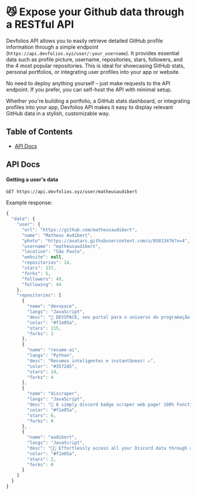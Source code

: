 # 😼 Expose your Github data through a RESTful API

Devfolios API allows you to easily retrieve detailed GitHub profile information through a simple endpoint (`https://api.devfolios.xyz/user/:your_username`). It provides essential data such as profile picture, username, repositories, stars, followers, and the 4 most popular repositories. This is ideal for showcasing GitHub stats, personal portfolios, or integrating user profiles into your app or website.

No need to deploy anything yourself – just make requests to the API endpoint. If you prefer, you can self-host the API with minimal setup.

Whether you're building a portfolio, a GitHub stats dashboard, or integrating profiles into your app, Devfolios API makes it easy to display relevant GitHub data in a stylish, customizable way.

## Table of Contents

- [API Docs](#api-docs)

## API Docs

#### Getting a user's data

`GET https://api.devfolios.xyz/user/matheusaudibert`

Example response:

```js
{
  "data": {
    "user": {
      "url": "https://github.com/matheusaudibert",
      "name": "Matheus Audibert",
      "photo": "https://avatars.githubusercontent.com/u/85813476?v=4",
      "username": "matheusaudibert",
      "location": "São Paulo",
      "website": null,
      "repositories": 14,
      "stars": 137,
      "forks": 5,
      "followers": 49,
      "following": 44
    },
    "repositories": [
      {
        "name": "devspace",
        "langs": "JavaScript",
        "desc": "🌌 DEVSPACE, seu portal para o universo da programação!",
        "color": "#f1e05a",
        "stars": 115,
        "forks": 1
      },
      {
        "name": "resume-ai",
        "langs": "Python",
        "desc": "Resumos inteligentes e instantâneos! ✏️",
        "color": "#3572A5",
        "stars": 14,
        "forks": 4
      },
      {
        "name": "discraper",
        "langs": "JavaScript",
        "desc": "🐷 A simply discord badge scraper web page! 100% Functionally.",
        "color": "#f1e05a",
        "stars": 6,
        "forks": 0
      },
      {
        "name": "audibert",
        "langs": "JavaScript",
        "desc": "👨‍💻 Effortlessly access all your Discord data through a powerful API with just one click.",
        "color": "#f1e05a",
        "stars": 2,
        "forks": 0
      }
    ]
  }
}
```
